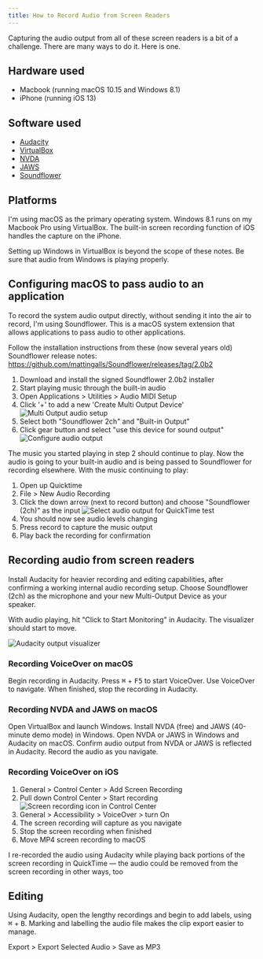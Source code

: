 ```yaml
---
title: How to Record Audio from Screen Readers
---
```


Capturing the audio output from all of these screen readers is a bit of a challenge. There are many ways to do it. Here is one.

## Hardware used

- Macbook (running macOS 10.15 and Windows 8.1)
- iPhone (running iOS 13)

## Software used

- [Audacity](https://www.audacityteam.org/)
- [VirtualBox](https://www.virtualbox.org/)
- [NVDA](https://www.nvaccess.org/download/)
- [JAWS](https://www.freedomscientific.com/products/software/jaws/)
- [Soundflower](https://github.com/mattingalls/Soundflower)

## Platforms

I'm using macOS as the primary operating system. Windows 8.1 runs on my Macbook Pro using VirtualBox. The built-in screen recording function of iOS handles the capture on the iPhone.

Setting up Windows in VirtualBox is beyond the scope of these notes. Be sure that audio from Windows is playing properly.

## Configuring macOS to pass audio to an application

To record the system audio output directly, without sending it into the air to record, I'm using Soundflower. This is a macOS system extension that allows applications to pass audio to other applications.

Follow the installation instructions from these (now several years old) Soundflower release notes: https://github.com/mattingalls/Soundflower/releases/tag/2.0b2

1. Download and install the signed Soundflower 2.0b2 installer
2. Start playing music through the built-in audio
3. Open Applications > Utilities > Audio MIDI Setup
4. Click '+' to add a new 'Create Multi Output Device'
   ![Multi Output audio setup]({{site.baseurl}}/assets/audio-midi-setup-01.png)
5. Select both "Soundflower 2ch" and "Built-in Output"
6. Click gear button and select "use this device for sound output"
   ![Configure audio output]({{site.baseurl}}/assets/audio-midi-setup-02.png)

The music you started playing in step 2 should continue to play. Now the audio is going to your built-in audio and is being passed to Soundflower for recording elsewhere. With the music continuing to play:

1. Open up Quicktime
2. File > New Audio Recording
3. Click the down arrow (next to record button) and choose "Soundflower (2ch)" as the input
   ![Select audio output for QuickTime test]({{site.baseurl}}/assets/quicktime-test.png)
4. You should now see audio levels changing
5. Press record to capture the music output
6. Play back the recording for confirmation

## Recording audio from screen readers

Install Audacity for heavier recording and editing capabilities, after confirming a working internal audio recording setup. Choose Soundflower (2ch) as the microphone and your new Multi-Output Device as your speaker.

With audio playing, hit "Click to Start Monitoring" in Audacity. The visualizer should start to move.

![Audacity output visualizer]({{site.baseurl}}/assets/audacity-output.png)

### Recording VoiceOver on macOS

Begin recording in Audacity. Press <kbd>⌘</kbd> + <kbd>F5</kbd> to start VoiceOver. Use VoiceOver to navigate. When finished, stop the recording in Audacity.

### Recording NVDA and JAWS on macOS

Open VirtualBox and launch Windows. Install NVDA (free) and JAWS (40-minute demo mode) in Windows. Open NVDA or JAWS in Windows and Audacity on macOS. Confirm audio output from NVDA or JAWS is reflected in Audacity. Record the audio as you navigate.

### Recording VoiceOver on iOS

1. General > Control Center > Add Screen Recording
2. Pull down Control Center > Start recording
   ![Screen recording icon in Control Center]({{site.baseurl}}/assets/ios-screen-recording.png)
3. General > Accessibility > VoiceOver > turn On
4. The screen recording will capture as you navigate
5. Stop the screen recording when finished
6. Move MP4 screen recording to macOS

I re-recorded the audio using Audacity while playing back portions of the screen recording in QuickTime — the audio could be removed from the screen recording in other ways, too

## Editing

Using Audacity, open the lengthy recordings and begin to add labels, using <kbd>⌘</kbd> + <kbd>B</kbd>. Marking and labelling the audio file makes the clip export easier to manage.

Export > Export Selected Audio > Save as MP3
